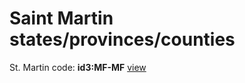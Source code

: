 # Saint Martin states/provinces/counties
St. Martin     code: **id3:MF-MF**     [view](../export/geojson/medium/id3/mf/mf.geojson)     

